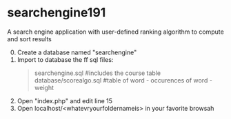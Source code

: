 # searchengine191
A search engine application with user-defined ranking algorithm to compute and sort results

0. Create a database named "searchengine"
1. Import to database the ff sql files:
	> searchengine.sql 			#includes the course table
	> database/scorealgo.sql 	#table of word - occurences of word - weight
2. Open "index.php" and edit line 15
3. Open localhost/\<whatevryourfoldernameis\> in your favorite browsah